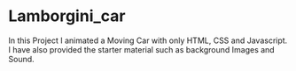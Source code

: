 # Lamborgini_car
In this Project I animated a Moving Car with only HTML, CSS and Javascript.
I have also provided the starter material such as background Images and Sound.
